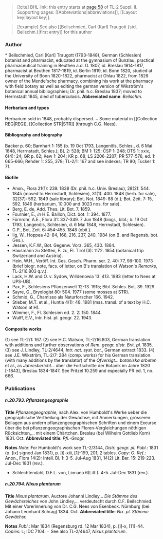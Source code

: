 > [!cite] BHL link: this entry starts at [page 58](https://www.biodiversitylibrary.org/page/33265255) of TL-2 Suppl. II.
> Supporting pages: [[Abbreviations|abbreviations]], [[Layout key|layout key]].

> [!example] See also [[Beilschmied, Carl (Karl) Traugott {std. Beilschm.}|first entry]] for this author

### Author

\* Beilschmied, Carl \[Karl\] Traugott (1793-1848), German (Schlesien) botanist and pharmacist, educated at the gymnasium of Bunzlau, practical pharmaceutical training in Beuthen a.d. O. 1807, id. Breslau 1814-1817, pharmacist at Beuthen 1817-1819, id. Berlin 1819, id. Bonn 1820, studied at the University of Bonn 1820-1822, pharmacist at Ohlau 1822, from 1826 owner of the Mende'sche pharmacy, combining his work at the pharmacy with field botany as well as editing the german version of Wikström's botanical annual bibliographies; Dr. phil. h.c. Breslau 1837; moved to Herrnstadt 1845, died of tuberculosis. 
**Abbreviated name**: *Beilschm.*

#### Herbarium and types

Herbarium sold in 1848, probably dispersed. − Some material in [[Collection REG|REG]], [[Collection STR|STR]] (through C.G. Nees).

#### Bibliography and biography

Backer p. 60; Barnhart 1: 155 (b. 19 Oct 1793, Langenöls, Schles., d. 6 Mai 1848, Herrnstadt, Schles.); BL 2: 528; BM 1: 125; CSP 1: 248; DTS 1: xxix, 6(4): 24; GR p. 62; Kew 1: 204; KR p. 68; LS 2206-2207; PR 577-578, ed. 1: 665-666; Rehder 1: 255, 378; TL-2/1: 167 and see indexes; TR 80; Tucker 1: 71.

#### Biofile

- Anon., Flora 21(1): 239. 1838 (Dr. phil. h.c. Univ. Breslau), 28(2): 544. 1845 (moved to Herrnstadt, Schlesien), 31(1): 400. 1848 (herb. for sale), 32(37): 592. 1849 (sale library); Bot. Not. 1849: 88 (d.); Bot. Zeit. 7: 15, 592. 1849 (herbarium, 10.000 and 3023 nos. for sale).
- Berg, E. de, Add. Thes. Lit. Bot. 7. 1859.
- Fournier, E., *in* H.E. Baillon, Dict. bot. 1: 394. 1877.
- Fürnrohr, A.E., Flora 31: 337-349. 7 Jun 1848 (biogr., bibl.; b. 19 Oct 1793, Langenöls, Schlesien, d. 6 Mai 1848, Herrnstadt, Schlesien).
- G.P., Bot. Zeit. 6: 454-455. 1848 (obit.).
- Ilg, W., Hoppea 42: 84, 168, 216, 237, 240. 1984 (on B. and Regensb. bot. Ges.).
- Jessen, K.F.W., Bot. Gegenw. Vorz. 365, 430. 1864.
- Hausmann zu Stetten, F. zu, Fl. Tirol (3): 1172. 1854 (botanical trip Switzerland and Austria).
- Hein, W.H., Veröff. Int. Ges. Gesch. Pharm. ser. 2. 40: 77, 98-100. 1973 (brief biogr. note, facs. of letter, on B's translation of Watson's *Remarks*, TL-2/16.803 q.v.).
- Lack, H.W. and O. v. Sydow, Willdenowia 13: 413. 1983 (letter to Nees at UPS-UB).
- Pax, F., Schlesiens Pflanzenwelt 12-13. 1915; Bibl. Schles. Bot. 39. 1929.
- Sayre, G., Bryologist 80: 504. 1977 (some mosses at STR).
- Schmid, G., Chamisso als Naturforscher 166. 1942.
- Stieber, M.T. et al., Huntia 4(1): 48. 1981 (mss. transl. of a text by H.C. Watson at H).
- Wimmer, F., Fl. Schlesien ed. 2. 2: 150. 1844.
- Wulff, E.V., Intr. hist. pl. geogr. 22. 1943.

#### Composite works

(1) see TL-2/1: 167.
(2) see H.C. Watson, TL-2/16.803, German translation with additions and further observations of *Rem. geogr. distr. Brit. pl.* 1835.
(3) see J. Lindley, TL-2/4644, *Intr. nat. syst. bot.*, German extract 1833.
(4) see J.E. Wikström, TL-2/7: 284 (comp. works) for his German translation (with many additions by the translator) of the *Öfversigt... botaniska arbeten* et al., as *Jahresbericht*... über die Fortschritte der Botanik im Jahre 1820 \[-1843\], Breslau 1834-1847. See Pritzel 10.259 and especially PR ed. 1, no. 666.

### Publications

##### n.20.793. Pflanzengeographie

**Title**
*Pflanzengeographie*, nach Alex. von Humboldt's Werke ueber die geographische Vertheilung der Gewächse, mit Anmerkungen, grösseren Beilagen aus andern pflanzengeographischen Schriften und einem Excurse über die bei pflanzengeographischen Floren-Vergleichungen nöthigen Rücksichten,... mit einem Chärtchen. Breslau (bei Wilhelm Gottlieb Korn) 1831. Oct.
**Abbreviated title**: *Pfl.-Geogr.*

**Notes**
*Note*: For Humboldt's work see TL-2/3144, *Distr. geogr. pl. Publ.*: 1831 (p. \[ix\] signed Jan 1831), p. \[i\]-xiii, \[1\]-199, 201, 2 tables. *Copy*: G.
*Ref*.: Anon., Flora 14(2): Intell. Bl. 1: 3-5. Jul-Aug 1831, 14(2) Lit. Ber. 15: 219-223. Jul-Dec 1831 (rev.).
- Schlechtendahl, D.F.L. von, Linnaea 6(Litt.): 4-5. Jul-Dec 1831 (rev.).

##### n.20.794. Nixus plantarum

**Title**
*Nixus plantarum*. Auctore Johanni Lindley... *Die Stämme des Gewächsreiches* von John Lindley,... verdeutscht durch C.F. Beilschmied. Mit einer Vorerinnerung von Dr. C.G. Nees von Esenbeck. Nürnburg (bei Johann Leonhard Schrag) 1834. Oct.
**Abbreviated title**: *Nix. pl. Stämme Gewächsr.*

**Notes**
*Publ*.: Mar 1834 (Regensburg rd. 12 Mar 1834), p. \[i\]-x, \[11\]-44. *Copies*: L; IDC 7104. − See also TL-2/4647, *Nixus plantarum*.

